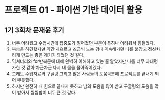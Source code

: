 # 프로젝트 01 - 파이썬 기반 데이터 활용

##   1기 3회차 문재윤 후기

1. 너무 어려웠고 수업시간에 집중도가 떨어졌던 부분이 특히나 어려워서 힘들었다.
2. 복습을 하긴했지만 약간 게으르고 조금씩 노는 것에 익숙해가던 나를 붙잡고 정신차리게 만드는 좋은 계기가 되었던 것 같다.
3. 딕셔너리와 for반복문에 대해 완벽히 이해하고 있는 줄 알았지만 나를 너무 과대평가한 것 같아 차근차근 다시 내 몸을 몰아죽이겠다.
4. 그래도 수업자료와 구글링 그리고 많은 사람들의 도움덕분에 프로젝트를 끝내게 되어 뿌듯했다.
5. 하지만 완전히 내 힘으로 끝내지 못하고 남의 도움을 많이 받고 구글링의 도움을 많이 받아서 찝찝함이 너무 큰 것 같다.
